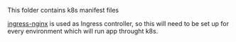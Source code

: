 This folder contains k8s manifest files

[ingress-nginx](https://kubernetes.github.io/ingress-nginx/) is used as Ingress controller, so this will need to be set up for every environment which will run app throught k8s.


